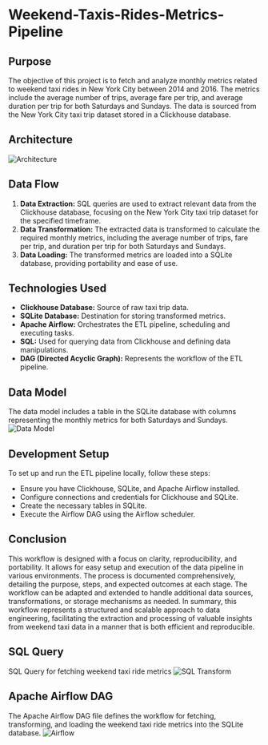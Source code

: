 # Weekend-Taxis-Rides-Metrics-Pipeline

## Purpose
The objective of this project is to fetch and analyze monthly metrics related to weekend taxi rides in New York City between 2014 and 2016. 
The metrics include the average number of trips, average fare per trip, and average duration per trip for both Saturdays and Sundays. 
The data is sourced from the New York City taxi trip dataset stored in a Clickhouse database.

## Architecture
![Architecture](https://github.com/kingsley-123/Weekend-Taxis-Rides-Metrics-Pipeline/assets/63650573/d36ff5d8-ded0-4f3f-b3c7-c1ac6e002a64)

## Data Flow
1. **Data Extraction:** SQL queries are used to extract relevant data from the Clickhouse database, focusing on the New York City taxi trip dataset for the specified timeframe.
2. **Data Transformation:** The extracted data is transformed to calculate the required monthly metrics, including the average number of trips, fare per trip, and duration per trip for both Saturdays and Sundays.
3. **Data Loading:** The transformed metrics are loaded into a SQLite database, providing portability and ease of use.

## Technologies Used
- **Clickhouse Database:** Source of raw taxi trip data.
- **SQLite Database:** Destination for storing transformed metrics.
- **Apache Airflow:** Orchestrates the ETL pipeline, scheduling and executing tasks.
- **SQL:** Used for querying data from Clickhouse and defining data manipulations.
- **DAG (Directed Acyclic Graph):** Represents the workflow of the ETL pipeline.

## Data Model
The data model includes a table in the SQLite database with columns representing the monthly metrics for both Saturdays and Sundays.
![Data Model](https://github.com/kingsley-123/Weekend-Taxis-Rides-Metrics-Pipeline/assets/63650573/49bf1fd7-d4b5-4658-a041-beb97502b42b)

## Development Setup
To set up and run the ETL pipeline locally, follow these steps:
- Ensure you have Clickhouse, SQLite, and Apache Airflow installed.
- Configure connections and credentials for Clickhouse and SQLite.
- Create the necessary tables in SQLite.
- Execute the Airflow DAG using the Airflow scheduler.

## Conclusion
This workflow is designed with a focus on clarity, reproducibility, and portability. It allows for easy setup and execution of the data pipeline in various environments. The process is documented comprehensively, detailing the purpose, steps, and expected outcomes at each stage. The workflow can be adapted and extended to handle additional data sources, transformations, or storage mechanisms as needed.
In summary, this workflow represents a structured and scalable approach to data engineering, facilitating the extraction and processing of valuable insights from weekend taxi data in a manner that is both efficient and reproducible.



## SQL Query
SQL Query for fetching weekend taxi ride metrics
![SQL Transform](https://github.com/kingsley-123/Weekend-Taxis-Rides-Metrics-Pipeline/assets/63650573/a8969ecd-c32c-4013-b644-13584c7e9b36)

## Apache Airflow DAG
The Apache Airflow DAG file defines the workflow for fetching, transforming, and loading the weekend taxi ride metrics into the SQLite database.
![Airflow](https://github.com/kingsley-123/Weekend-Taxis-Rides-Metrics-Pipeline/assets/63650573/33745851-ed31-4175-9986-47e7ee013046)

